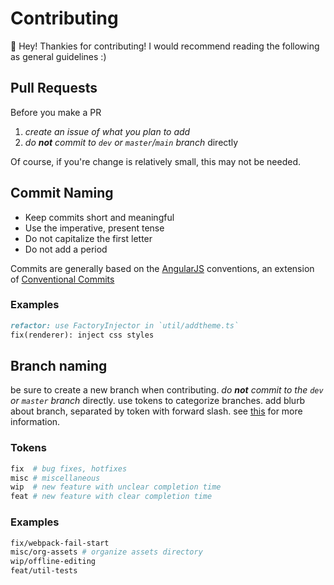 [//]: # "managed by eankeen/globe; don't edit!"

# Contributing

👋 Hey! Thankies for contributing! I would recommend reading the following as general guidelines :)

## Pull Requests

Before you make a PR

1. _create an issue of what you plan to add_
2. _do **not** commit to `dev` or `master`/`main` branch_ directly

Of course, if you're change is relatively small, this may not be needed.

## Commit Naming

-  Keep commits short and meaningful
-  Use the imperative, present tense
-  Do not capitalize the first letter
-  Do not add a period

Commits are generally based on the [AngularJS](https://github.com/angular/angular/blob/master/CONTRIBUTING.md) conventions, an extension of [Conventional Commits](https://www.conventionalcommits.org/en/v1.0.0/)

### Examples

```md
refactor: use FactoryInjector in `util/addtheme.ts`
fix(renderer): inject css styles
```

## Branch naming

be sure to create a new branch when contributing. _do **not** commit to the `dev` or `master` branch_ directly. use tokens to categorize branches. add blurb about branch, separated by token with forward slash. see [this](https://stackoverflow.com/a/6065944) for more information.

### Tokens

```sh
fix  # bug fixes, hotfixes
misc # miscellaneous
wip  # new feature with unclear completion time
feat # new feature with clear completion time
```

<!-- markdownlint-disable MD024 -->

### Examples

<!-- markdownlint-enable MD024 -->

```sh
fix/webpack-fail-start
misc/org-assets # organize assets directory
wip/offline-editing
feat/util-tests
```
